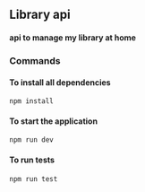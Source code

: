 ## Library api
#### api to manage my library at home

### Commands
#### To install all dependencies
```
npm install
```
#### To start the application
```
npm run dev
```
#### To run tests
```
npm run test
```
